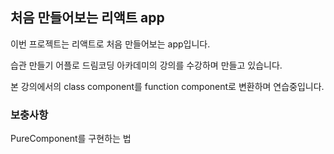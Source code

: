 ## 처음 만들어보는 리액트 app

이번 프로젝트는 리액트로 처음 만들어보는 app입니다.

습관 만들기 어플로 드림코딩 아카데미의 강의를 수강하며 만들고 있습니다.


본 강의에서의 class component를 function component로 변환하며 연습중입니다.

### 보충사항

PureComponent를 구현하는 법